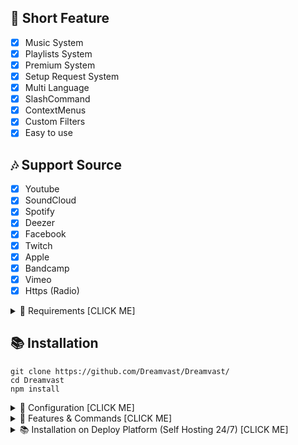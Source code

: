 ## 📑 Short Feature
- [x] Music System
- [x] Playlists System
- [x] Premium System
- [x] Setup Request System
- [x] Multi Language
- [x] SlashCommand
- [x] ContextMenus
- [x] Custom Filters
- [x] Easy to use

## 🎶 Support Source
- [x] Youtube
- [x] SoundCloud
- [x] Spotify
- [x] Deezer
- [x] Facebook 
- [x] Twitch
- [x] Apple
- [x] Bandcamp
- [x] Vimeo
- [x] Https (Radio)

<details><summary>📎 Requirements [CLICK ME]</summary>
<p>

## 📎 Requirements

1. Node.js Version 16.6.0+ **[Download](https://nodejs.org/en/download/)**
2. Discord Bot Token **[Guide](https://discordjs.guide/preparations/setting-up-a-bot-application.html#creating-your-bot)**
3. LavaLink **[Guide](https://github.com/freyacodes/lavalink)** (i use this development version [Download](https://ci.fredboat.com/repository/downloadAll/Lavalink_Build/9311:id/artifacts.zip) )
4. MongoDB **[Download](https://www.mongodb.com/try/download/community)** (Download & install = Finish!)

## 🛑 Super Requirements 

Java 11-13 **[Download JDK13](http://www.mediafire.com/file/m6gk7aoq96db8g0/file)** (i use this version) for LAVALINK!

</p>
</details>

## 📚 Installation

```
git clone https://github.com/Dreamvast/Dreamvast/
cd Dreamvast
npm install
```

<details><summary>📄 Configuration [CLICK ME]</summary>
<p>

## 📄 Configuration

> Copy or Rename `.env.example` to `.env` and fill out the values:

```.env
# Bot
TOKEN=put your bot token here
LEAVE_TIMEOUT=put your timeout value here (must be a number and 1000 = 1 seconds)
PREFIX=put your prefix here
OWNER_ID=put your id here (example: 898728768791789628)
TOGGLE_SLASH=disable (put enable or disable here to use or not use slash)
EMBED_COLOR="#1591d7" (put your hex code color here with "")

# Lavalink
NODE_HOST=put your lavalink ip here
NODE_PORT=put your lavalink port here
NODE_PASSWORD=put your lavalink password here

# Spotify
SPOTIFY_ID=put your spotify id here
SPOTIFY_SECRET=put your spotify secret here

# Slash
CLIENT_ID=Put your client id here
GUILD_ID=Put your guild (server) id here # You can delete it or leave it alone

# Top.gg
TOPGG_TOKEN=put your top.gg token here (required)

# Database
MONGO_URI=put your mongo uri here
```

> **OPTION 2️⃣**
Go to folder `settings` edit `config.js` and you can fill out the values:

After installation or finishes all you can use `npm start` for start the bot with auto update code or `node .` to start the bot. or `Run Start.bat`

</p>
</details>

<details><summary>🔩 Features & Commands [CLICK ME]</summary>
<p>

## 🔩 Features & Commands

> Note: The default prefix is 'd!'
🎶 **Music Commands!** 

- Play (d!play [song/url])
- Nowplaying (d!nowplaying)
- Queue (d!queue [page])
- Repeat (d!loop type [current, all])
- Loopqueue (d!loopall)
- Shuffle (d!shuffle)
- Volume control (d!volume [10 - 100])
- Pause (d!pause)
- Resume (d!resume)
- Skip (d!skip)
- Skipto (d!skipto [position])
- Clear (d!clear)
- Join (d!join)
- Leave (d!leave)
- Forward (d!forward [second])
- Seek (d!seek [second])
- Rewind (d!rewind [second])
- Replay (d!replay)
- Search (d!search [songname])
- Previous (d!previous)
- Autoplay (d!autoplay)
- Radio (d!radio)

⏺ **Filter Commands!**
- Bass (d!bass)
- Superbass (d!superbass)
- Pop (d!pop)
- Treblebass (d!treblebass)
- Soft (d!soft)
- Earrape (d!earrape)
- Equalizer (d!equalizer [14 bands])
- Speed (d!speed [amount])
- Picth (d!pitch [amount])
- Vaporwave (d!vaporwave)
- Nightcore (d!nightcore)
- Bassboost (d!bassboost [-10 - 10])
- Rate (d!rate)
- Reset (d!reset)
- 3d (d!3d)
- China (d!china)
- Chipmunk (d!chipmunk)
- Darthvader (d!darthvader)
- DoubleTime (d!doubletime)
- SlowMotion (d!slowmotion)
- Tremolo (d!tremolo)
- Vibrate (d!vibrate)
- Vibrato (d!vibrato)
	
📑 **Utilities Commands!**
- Restart (d!restart) // (OWNER ONLY)

</p>
</details>
<details><summary>📚 Installation on Deploy Platform (Self Hosting 24/7) [CLICK ME]</summary>
<p>
	
# Creating a discord bot account

[Click this](https://discordpy.readthedocs.io/en/stable/discord.html) and follow the steps in it

## Click one of these 3 link.

[1. Deploy Dreamvast on Railway](https://railway.app/new/template/O9uSe-?referralCode=gx5tSK) (With Railway, you just follow the step in Railway)
	
[2. Deploy Dreamvast on Replit](https://replit.com/@XeonE52680v3/Dreamvast)
### If you are deploy in replit, follow all this step bellow
1. If you have clicked the "Deploy Dreamvast on Replit", click on "Fork repl"
2. When you cloned your repl, click on "Secrets (Enviroment Variables)"
3. At the enviroment area, scroll down and click on "Open raw editor"
4. At the editor, copy this text **(Remember to change what it asks for in the text.)**
```
{
	"TOKEN": "put your bot token here",
	"LEAVE_TIMEOUT": "put your timeout value here (must be a number and 1000 = 1 seconds)",
	"PREFIX": "put your prefix here",
	"OWNER_ID": "put your id here (example: 898728768791789628)",
	"NODE_HOST": "lavalink.darrenofficial.com",
	"NODE_PORT": "80",
	"NODE_PASSWORD": "FreeLava",
	"SPOTIFY_ID": "put your spotify id here",
	"SPOTIFY_SECRET": "put your spotify secret here",
	"CLIENT_ID": "Put your client id here",
	"GUILD_ID": "Put your guild (server) id here",
	"TOPGG_TOKEN": "put your top.gg token here (required for autoplay command)",
	"MONGO_URI": "put your mongo uri here",
	"TOGGLE_SLASH": "(put enable or disable here to use or not use slash)",
	"EMBED_COLOR": " "#1591d7" (put your hex code color here with "")"
}
```
5. After finish, click on save.
6. Click on Run and enjoy the bot!
</p>
</details>
